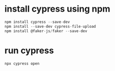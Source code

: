 # install cypress using npm
```javascript
npm install cypress --save-dev
npm install --save-dev cypress-file-upload
npm install @faker-js/faker --save-dev

```
# run cypress
```javascript  
npx cypress open
```

